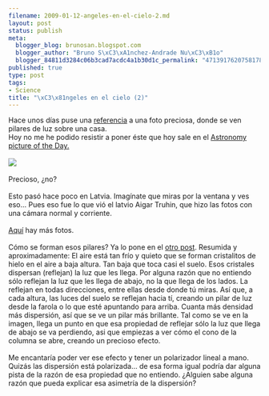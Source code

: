 ```yaml
--- 
filename: 2009-01-12-angeles-en-el-cielo-2.md
layout: post
status: publish
meta: 
  blogger_blog: brunosan.blogspot.com
  blogger_author: "Bruno S\xC3\xA1nchez-Andrade Nu\xC3\xB1o"
  blogger_84811d3284c06b3cad7acdc4a1b30d1c_permalink: "4713917620758178131"
published: true
type: post
tags: 
- Science
title: "\xC3\x81ngeles en el cielo (2)"
---
```

Hace unos días puse una <a href="http://brunosan.blogspot.com/2008/12/ngeles-en-el-cielo.html">referencia</a> a una foto preciosa, donde se ven pilares de luz sobre una casa.<br />Hoy no me he podido resistir a poner éste que hoy sale en el <a href="http://apod.nasa.gov/apod/ap090112.html">Astronomy picture of the Day.</a><br /><br /><a href="http://nasonurb.files.wordpress.com/2009/01/icepillar_truhin1.jpg"><img src="http://nasonurb.files.wordpress.com/2009/01/icepillar_truhin1.jpg?w=300" border="0" /></a><br /><br />Precioso, ¿no?<br /><br />Esto pasó hace poco en Latvia. Imagínate que miras por la ventana y ves eso... Pues eso fue lo que vió el latvio Aigar Truhin, que hizo las fotos con una cámara normal y corriente.<br /><br /><a href="http://spaceweather.com/submissions/large_image_popup.php?image_name=Aigar-Truhin-LightPillar_0854_1230501854.jpg">Aquí</a> hay más fotos.<br /><br />Cómo se forman esos pilares? Ya lo pone en el <a href="http://brunosan.blogspot.com/2008/12/ngeles-en-el-cielo.html">otro post</a>. Resumida y aproximadamente: El aire está tan frío y quieto que se forman cristalitos de hielo en el aire a baja altura. Tan baja que toca casi el suelo. Esos cristales dispersan (reflejan) la luz que les llega. Por alguna razón que no entiendo sólo reflejan la luz que les llega de abajo, no la que llega de los lados. La reflejan en todas direcciones, entre ellas desde donde tú miras. Así que, a cada altura, las luces del suelo se reflejan hacia tí, creando un pilar de luz desde la farola o lo que esté apuntando para arriba. Cuanta más densidad más dispersión, así que se ve un pilar más brillante. Tal como se ve en la imagen, llega un punto en que esa propiedad de reflejar sólo la luz que llega de abajo se va perdiendo, asi que empiezas a ver cómo el cono de la columna se abre, creando un precioso efecto.<br /><br />Me encantaría poder ver ese efecto y tener un polarizador lineal a mano. Quizás las dispersión está polarizada... de esa forma igual podría dar alguna pista de la razón de esa propiedad que no entiendo. ¿Alguien sabe alguna razón que pueda explicar esa asimetría de la dispersión?
